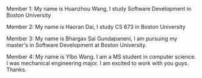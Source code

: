 Member 1:
My name is Huanzhou Wang, I study Software Development in Boston University

Member 2:
My name is Haoran Dai, I study CS 673 in Boston University


Member 3:
My name is Bhargav Sai Gundapaneni, I am pursuing my master's in Software Development at Boston University.

Member 4:
My name is YIbo Wang. I am a MS student in computer science. I was mechanical engineering major. I am excited to work with you guys. Thanks. 

